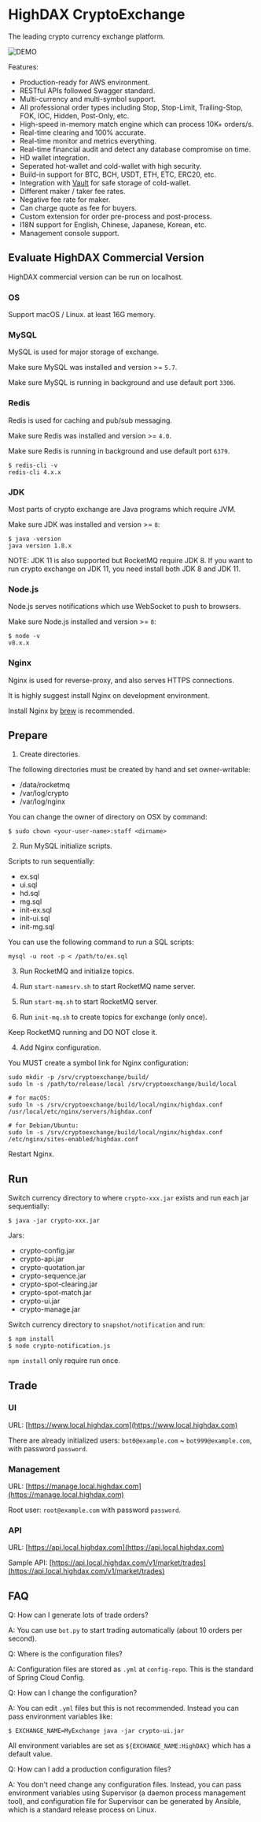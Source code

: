 # HighDAX CryptoExchange

The leading crypto currency exchange platform.

![DEMO](https://github.com/michaelliao/cryptoexchange-release/raw/master/highdax.png)

Features:

- Production-ready for AWS environment.
- RESTful APIs followed Swagger standard.
- Multi-currency and multi-symbol support.
- All professional order types including Stop, Stop-Limit, Trailing-Stop, FOK, IOC, Hidden, Post-Only, etc.
- High-speed in-memory match engine which can process 10K+ orders/s.
- Real-time clearing and 100% accurate.
- Real-time monitor and metrics everything.
- Real-time financial audit and detect any database compromise on time.
- HD wallet integration.
- Seperated hot-wallet and cold-wallet with high security.
- Build-in support for BTC, BCH, USDT, ETH, ETC, ERC20, etc.
- Integration with [Vault](https://www.vaultproject.io/) for safe storage of cold-wallet.
- Different maker / taker fee rates.
- Negative fee rate for maker.
- Can charge quote as fee for buyers.
- Custom extension for order pre-process and post-process.
- I18N support for English, Chinese, Japanese, Korean, etc.
- Management console support.

## Evaluate HighDAX Commercial Version

HighDAX commercial version can be run on localhost.

### OS

Support macOS / Linux. at least 16G memory.

### MySQL

MySQL is used for major storage of exchange.

Make sure MySQL was installed and version >= `5.7`.

Make sure MySQL is running in background and use default port `3306`.

### Redis

Redis is used for caching and pub/sub messaging.

Make sure Redis was installed and version >= `4.0`.

Make sure Redis is running in background and use default port `6379`.

```
$ redis-cli -v
redis-cli 4.x.x
```

### JDK

Most parts of crypto exchange are Java programs which require JVM.

Make sure JDK was installed and version >= `8`:

```
$ java -version
java version 1.8.x
```

NOTE: JDK 11 is also supported but RocketMQ require JDK 8. If you want to run crypto exchange on JDK 11, you need install both JDK 8 and JDK 11.

### Node.js

Node.js serves notifications which use WebSocket to push to browsers.

Make sure Node.js installed and version >= `8`:

```
$ node -v
v8.x.x
```

### Nginx

Nginx is used for reverse-proxy, and also serves HTTPS connections.

It is highly suggest install Nginx on development environment.

Install Nginx by [brew](https://brew.sh/) is recommended.

## Prepare

1. Create directories.

The following directories must be created by hand and set owner-writable:

- /data/rocketmq
- /var/log/crypto
- /var/log/nginx

You can change the owner of directory on OSX by command:

```
$ sudo chown <your-user-name>:staff <dirname>
```

2. Run MySQL initialize scripts.

Scripts to run sequentially:

- ex.sql
- ui.sql
- hd.sql
- mg.sql
- init-ex.sql
- init-ui.sql
- init-mg.sql

You can use the following command to run a SQL scripts:

```
mysql -u root -p < /path/to/ex.sql
```

3. Run RocketMQ and initialize topics.

  1. Run `start-namesrv.sh` to start RocketMQ name server.
  2. Run `start-mq.sh` to start RocketMQ server.
  3. Run `init-mq.sh` to create topics for exchange (only once).

Keep RocketMQ running and DO NOT close it.

4. Add Nginx configuration.

You MUST create a symbol link for Nginx configuration:

```
sudo mkdir -p /srv/cryptoexchange/build/
sudo ln -s /path/to/release/local /srv/cryptoexchange/build/local

# for macOS:
sudo ln -s /srv/cryptoexchange/build/local/nginx/highdax.conf /usr/local/etc/nginx/servers/highdax.conf

# for Debian/Ubuntu:
sudo ln -s /srv/cryptoexchange/build/local/nginx/highdax.conf /etc/nginx/sites-enabled/highdax.conf
```

Restart Nginx.

## Run

Switch currency directory to where `crypto-xxx.jar` exists and run each jar sequentially:

```
$ java -jar crypto-xxx.jar
```

Jars:

- crypto-config.jar
- crypto-api.jar
- crypto-quotation.jar
- crypto-sequence.jar
- crypto-spot-clearing.jar
- crypto-spot-match.jar
- crypto-ui.jar
- crypto-manage.jar

Switch currency directory to `snapshot/notification` and run:

```
$ npm install
$ node crypto-notification.js
```

`npm install` only require run once.

## Trade

### UI

URL: [https://www.local.highdax.com](https://www.local.highdax.com)

There are already initialized users: `bot0@example.com` ~ `bot999@example.com`, with password `password`.

### Management

URL: [https://manage.local.highdax.com](https://manage.local.highdax.com)

Root user: `root@example.com` with password `password`.

### API

URL: [https://api.local.highdax.com](https://api.local.highdax.com)

Sample API: [https://api.local.highdax.com/v1/market/trades](https://api.local.highdax.com/v1/market/trades)

## FAQ

Q: How can I generate lots of trade orders?

A: You can use `bot.py` to start trading automatically (about 10 orders per second).

Q: Where is the configuration files?

A: Configuration files are stored as `.yml` at `config-repo`. This is the standard of Spring Cloud Config.

Q: How can I change the configuration?

A: You can edit `.yml` files but this is not recommended. Instead you can pass environment variables like:

```
$ EXCHANGE_NAME=MyExchange java -jar crypto-ui.jar
```

All environment variables are set as `${EXCHANGE_NAME:HighDAX}` which has a default value.

Q: How can I add a production configuration files?

A: You don't need change any configuration files. Instead, you can pass environment variables using Supervisor (a daemon process management tool), and configuration file for Supervisor can be generated by Ansible, which is a standard release process on Linux.
